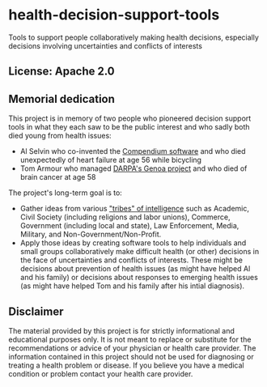 # health-decision-support-tools

Tools to support people collaboratively making health decisions, especially decisions involving uncertainties and conflicts of interests

## License: Apache 2.0

## Memorial dedication

This project is in memory of two people who pioneered decision support tools in what they each saw to be the public interest and who sadly both died young from health issues:

* Al Selvin who co-invented the [Compendium software](https://en.wikipedia.org/wiki/Compendium_%28software%29) and who died unexpectedly of heart failure at age 56 while bicycling
* Tom Armour who managed [DARPA's Genoa project](https://w2.eff.org/Privacy/TIA/genoaII.php) and who died of brain cancer at age 58

The project's long-term goal is to:
* Gather ideas from various ["tribes" of intelligence](http://p2pfoundation.net/Tribes_of_intelligence) such as Academic, Civil Society (including religions and labor unions), Commerce, Government (including local and state), Law Enforcement, Media, Military, and Non-Government/Non-Profit.
* Apply those ideas by creating software tools to help individuals and small groups collaboratively make difficult health (or other) decisions in the face of uncertainties and conflicts of interests. These might be decisions about prevention of health issues (as might have helped Al and his family) or decisions about responses to emerging health issues (as might have helped Tom and his family after his intial diagnosis).

## Disclaimer

The material provided by this project is for strictly informational and educational purposes only. It is not meant to replace or substitute for the recommendations or advice of your physician or health care provider. The information contained in this project should not be used for diagnosing or treating a health problem or disease. If you believe you have a medical condition or problem contact your health care provider.
